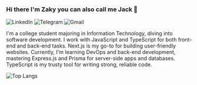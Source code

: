 ### Hi there I'm Zaky you can also call me Jack 👋

![LinkedIn](https://img.shields.io/badge/linkedin-%230077B5.svg?style=for-the-badge&logo=linkedin&logoColor=white)
![Telegram](https://img.shields.io/badge/Telegram-2CA5E0?style=for-the-badge&logo=telegram&logoColor=white)
![Gmail](https://img.shields.io/badge/Gmail-D14836?style=for-the-badge&logo=gmail&logoColor=white)

I'm a college student majoring in Information Technology, diving into software development.
I work with JavaScript and TypeScript for both front-end and back-end tasks.
Next.js is my go-to for building user-friendly websites.
Currently, I'm learning DevOps and back-end development, mastering Express.js and Prisma for server-side apps and databases.
TypeScript is my trusty tool for writing strong, reliable code.

![Top Langs](https://github-readme-stats.vercel.app/api/top-langs/?username=azzaky9&layout=compact)
